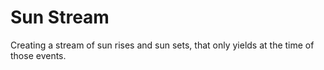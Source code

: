 # Sun Stream

Creating a stream of sun rises and sun sets, that only yields at the time of those events.
